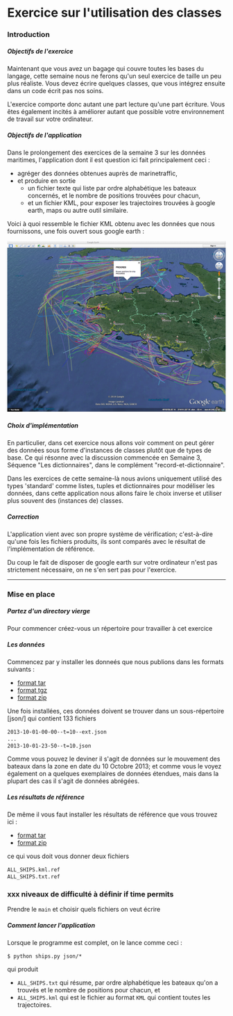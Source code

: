 
# Exercice sur l'utilisation des classes

### Introduction

##### Objectifs de l'exercice

Maintenant que vous avez un bagage qui couvre toutes les bases du langage, cette
semaine nous ne ferons qu'un seul exercice de taille un peu plus réaliste. Vous
devez écrire quelques classes, que vous intégrez ensuite dans un code écrit pas
nos soins.

L'exercice comporte donc autant une part lecture qu'une part écriture. Vous êtes
également incités à améliorer autant que possible votre environnement de travail
sur votre ordinateur.

##### Objectifs de l'application

Dans le prolongement des exercices de la semaine 3 sur les données maritimes,
l'application dont il est question ici fait principalement ceci&nbsp;:
 * agréger des données obtenues auprès de marinetraffic,
 * et produire en sortie
   * un fichier texte qui liste par ordre alphabétique les bateaux concernés, et
le nombre de positions trouvées pour chacun,
   * et un fichier KML, pour exposer les trajectoires trouvées à google earth,
maps ou autre outil similaire.

Voici à quoi ressemble le fichier KML obtenu avec les données que nous
fournissons, une fois ouvert sous google earth&nbsp;:

<img src="media/ships-in-earth.png">

##### Choix d'implémentation

En particulier, dans cet exercice nous allons voir comment on peut gérer des
données sous forme d'instances de classes plutôt que de types de base. Ce qui
résonne avec la discussion commencée en Semaine 3, Séquence "Les dictionnaires",
dans le complément "record-et-dictionnaire".

Dans les exercices de cette semaine-là nous avions uniquement utilisé des types
'standard' comme listes, tuples et dictionnaires pour modéliser les données,
dans cette application nous allons faire le choix inverse et utiliser plus
souvent des (instances de) classes.

##### Correction

L'application vient avec son propre système de vérification; c'est-à-dire qu'une
fois les fichiers produits, ils sont comparés avec le résultat de
l'implémentation de référence.

Du coup le fait de disposer de google earth sur votre ordinateur n'est pas
strictement nécessaire, on ne s'en sert pas pour l'exercice.

***

### Mise en place

##### Partez d'un directory vierge

Pour commencer créez-vous un répertoire pour travailler à cet exercice

##### Les données

Commencez par y installer les donneés que nous publions dans les formats
suivants&nbsp;:
 * [format tar](data/ships-json.tar)
 * [format tgz](data/ships-json.tgz)
 * [format zip](data/ships-json.zip)

Une fois installées, ces données doivent se trouver dans un sous-répertoire
[json/] qui contient 133 fichiers

    2013-10-01-00-00--t=10--ext.json
    ...
    2013-10-01-23-50--t=10.json

Comme vous pouvez le deviner il s'agit de données sur le mouvement des bateaux
dans la zone en date du 10 Octobre 2013; et comme vous le voyez également on a
quelques exemplaires de données étendues, mais dans la plupart des cas il s'agit
de données abrégées.

##### Les résultats de référence

De même il vous faut installer les résultats de référence que vous trouvez
ici&nbsp;:
 * [format tar](data/ships-ref.tar)
 * [format zip](data/ships-ref.zip)

ce qui vous doit vous donner deux fichiers

    ALL_SHIPS.kml.ref
    ALL_SHIPS.txt.ref


### xxx niveaux de difficulté à définir if time permits

Prendre le `main` et choisir quels fichiers on veut écrire

##### Comment lancer l'application

Lorsque le programme est complet, on le lance comme ceci&nbsp;:

    $ python ships.py json/*

qui produit

 * `ALL_SHIPS.txt` qui résume, par ordre alphabétique les bateaux qu'on a
trouvés et le nombre de positions pour chacun, et
 * `ALL_SHIPS.kml` qui est le fichier au format `KML` qui contient toutes les
trajectoires.
